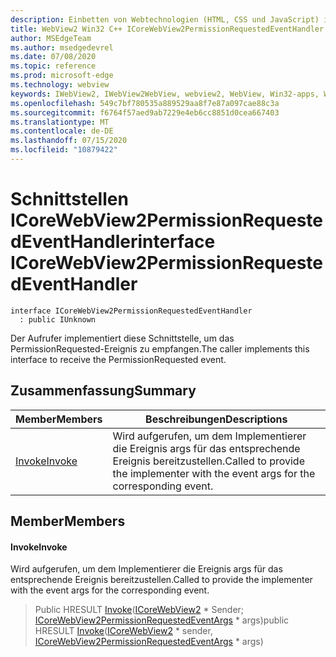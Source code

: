 ```yaml
---
description: Einbetten von Webtechnologien (HTML, CSS und JavaScript) in ihre systemeigenen Anwendungen mit dem Microsoft Edge WebView2-Steuerelement
title: WebView2 Win32 C++ ICoreWebView2PermissionRequestedEventHandler
author: MSEdgeTeam
ms.author: msedgedevrel
ms.date: 07/08/2020
ms.topic: reference
ms.prod: microsoft-edge
ms.technology: webview
keywords: IWebView2, IWebView2WebView, webview2, WebView, Win32-apps, Win32, Edge, ICoreWebView2, ICoreWebView2Controller, Browser-Steuerelement, Edge-HTML, ICoreWebView2PermissionRequestedEventHandler
ms.openlocfilehash: 549c7bf780535a889529aa8f7e87a097cae88c3a
ms.sourcegitcommit: f6764f57aed9ab7229e4eb6cc8851d0cea667403
ms.translationtype: MT
ms.contentlocale: de-DE
ms.lasthandoff: 07/15/2020
ms.locfileid: "10879422"
---
```

# <span data-ttu-id="30ddf-104">Schnittstellen ICoreWebView2PermissionRequestedEventHandler</span><span class="sxs-lookup"><span data-stu-id="30ddf-104">interface ICoreWebView2PermissionRequestedEventHandler</span></span> 

```
interface ICoreWebView2PermissionRequestedEventHandler
  : public IUnknown
```

<span data-ttu-id="30ddf-105">Der Aufrufer implementiert diese Schnittstelle, um das PermissionRequested-Ereignis zu empfangen.</span><span class="sxs-lookup"><span data-stu-id="30ddf-105">The caller implements this interface to receive the PermissionRequested event.</span></span>

## <span data-ttu-id="30ddf-106">Zusammenfassung</span><span class="sxs-lookup"><span data-stu-id="30ddf-106">Summary</span></span>

 <span data-ttu-id="30ddf-107">Member</span><span class="sxs-lookup"><span data-stu-id="30ddf-107">Members</span></span>                        | <span data-ttu-id="30ddf-108">Beschreibungen</span><span class="sxs-lookup"><span data-stu-id="30ddf-108">Descriptions</span></span>
--------------------------------|---------------------------------------------
[<span data-ttu-id="30ddf-109">Invoke</span><span class="sxs-lookup"><span data-stu-id="30ddf-109">Invoke</span></span>](#invoke) | <span data-ttu-id="30ddf-110">Wird aufgerufen, um dem Implementierer die Ereignis args für das entsprechende Ereignis bereitzustellen.</span><span class="sxs-lookup"><span data-stu-id="30ddf-110">Called to provide the implementer with the event args for the corresponding event.</span></span>

## <span data-ttu-id="30ddf-111">Member</span><span class="sxs-lookup"><span data-stu-id="30ddf-111">Members</span></span>

#### <span data-ttu-id="30ddf-112">Invoke</span><span class="sxs-lookup"><span data-stu-id="30ddf-112">Invoke</span></span> 

<span data-ttu-id="30ddf-113">Wird aufgerufen, um dem Implementierer die Ereignis args für das entsprechende Ereignis bereitzustellen.</span><span class="sxs-lookup"><span data-stu-id="30ddf-113">Called to provide the implementer with the event args for the corresponding event.</span></span>

> <span data-ttu-id="30ddf-114">Public HRESULT [Invoke](#invoke)([ICoreWebView2](icorewebview2.md) \* Sender; [ICoreWebView2PermissionRequestedEventArgs](icorewebview2permissionrequestedeventargs.md) \* args)</span><span class="sxs-lookup"><span data-stu-id="30ddf-114">public HRESULT [Invoke](#invoke)([ICoreWebView2](icorewebview2.md) \* sender, [ICoreWebView2PermissionRequestedEventArgs](icorewebview2permissionrequestedeventargs.md) \* args)</span></span>

